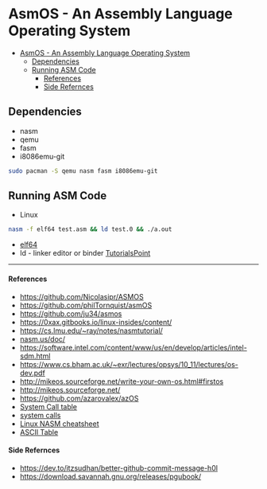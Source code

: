 # AsmOS - An Assembly Language Operating System


- [AsmOS - An Assembly Language Operating System](#asmos---an-assembly-language-operating-system)
  - [Dependencies](#dependencies)
  - [Running ASM Code](#running-asm-code)
      - [References](#references)
      - [Side Refernces](#side-refernces)

## Dependencies
- nasm 
- qemu
- fasm 
- i8086emu-git

```bash
sudo pacman -S qemu nasm fasm i8086emu-git
```

## Running ASM Code

- Linux 

```bash
nasm -f elf64 test.asm && ld test.0 && ./a.out
```
* [elf64](https://0xax.gitbooks.io/linux-insides/content/Theory/linux-theory-2.html)
* ld - linker editor or binder [TutorialsPoint](https://www.tutorialspoint.com/unix_commands/ld.htm)


---
#### References
* https://github.com/Nicolasipr/ASMOS
* https://github.com/philTornquist/asmOS
* https://github.com/ju34/asmos
* https://0xax.gitbooks.io/linux-insides/content/
* https://cs.lmu.edu/~ray/notes/nasmtutorial/
* [nasm.us/doc/](https://www.nasm.us/doc/)
* https://software.intel.com/content/www/us/en/develop/articles/intel-sdm.html
* https://www.cs.bham.ac.uk/~exr/lectures/opsys/10_11/lectures/os-dev.pdf
* http://mikeos.sourceforge.net/write-your-own-os.html#firstos
* http://mikeos.sourceforge.net/
* https://github.com/azarovalex/azOS
* [System Call table](https://chromium.googlesource.com/chromiumos/docs/+/master/constants/syscalls.md)
* [system calls](https://filippo.io/linux-syscall-table/)
* [Linux NASM cheatsheet](https://gist.github.com/justinian/385c70347db8aca7ba93e87db90fc9a6#file-linux-x64-nasm-cheatsheet-md)
* [ASCII Table](https://www.cs.cmu.edu/~pattis/15-1XX/common/handouts/ascii.html)

#### Side Refernces
* https://dev.to/itzsudhan/better-github-commit-message-h0l
* https://download.savannah.gnu.org/releases/pgubook/